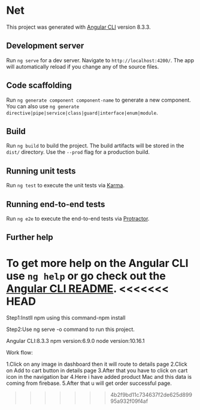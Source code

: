 # Net

This project was generated with [Angular CLI](https://github.com/angular/angular-cli) version 8.3.3.

## Development server

Run `ng serve` for a dev server. Navigate to `http://localhost:4200/`. The app will automatically reload if you change any of the source files.

## Code scaffolding

Run `ng generate component component-name` to generate a new component. You can also use `ng generate directive|pipe|service|class|guard|interface|enum|module`.

## Build

Run `ng build` to build the project. The build artifacts will be stored in the `dist/` directory. Use the `--prod` flag for a production build.

## Running unit tests

Run `ng test` to execute the unit tests via [Karma](https://karma-runner.github.io).

## Running end-to-end tests

Run `ng e2e` to execute the end-to-end tests via [Protractor](http://www.protractortest.org/).

## Further help

To get more help on the Angular CLI use `ng help` or go check out the [Angular CLI README](https://github.com/angular/angular-cli/blob/master/README.md).
<<<<<<< HEAD
=======




<!-- How to run this project -->

Step1:Instll npm using this command-npm install

Step2:Use ng serve -o command to run this project.

Angular CLI:8.3.3
npm version:6.9.0
node version:10.16.1

Work flow:

1.Click on any image in dashboard then it will route to details page
2.Click on Add to cart button in details page
3.After that you have to click on cart icon in the navigation bar
4.Here i have added product Mac and this data is coming from firebase.
5.After that u will get order successful page.
>>>>>>> 4b2f9bd11c734637f2de625d89995a932f09f4af

